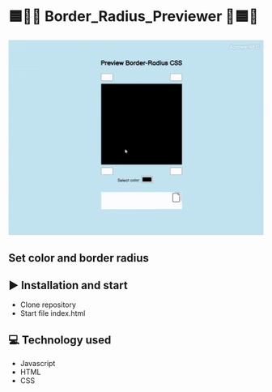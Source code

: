 <h1>🟦🔵➰ Border_Radius_Previewer 🔵🟦➰</h1>
<img src="gif.gif">
<h2>Set color and border radius</h2>
<h2>&#9654 Installation and start</h2>
<ul>
  <li>Clone repository</li>
  <li>Start file index.html</li>
</ul>
<h2>&#128187 Technology used</h2>
<ul>
  <li>Javascript</li>
  <li>HTML</li>
  <li>CSS</li>
</ul>